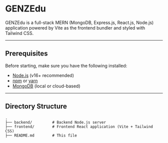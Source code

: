 # GENZEdu

GENZEdu is a full-stack MERN (MongoDB, Express.js, React.js, Node.js) application powered by Vite as the frontend bundler and styled with Tailwind CSS.

---

## Prerequisites

Before starting, make sure you have the following installed:

- [Node.js](https://nodejs.org/) (v16+ recommended)
- [npm](https://www.npmjs.com/) or [yarn](https://yarnpkg.com/)
- [MongoDB](https://www.mongodb.com/) (local or cloud-based)

---

## Directory Structure

```plaintext
.
├── backend/         # Backend Node.js server
├── frontend/        # Frontend React application (Vite + Tailwind CSS)
├── README.md        # This file
